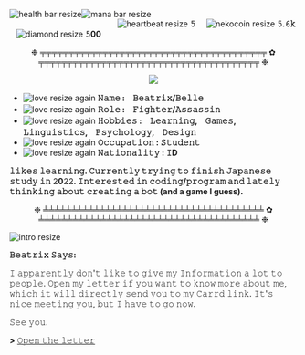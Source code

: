 ![health bar resize](https://user-images.githubusercontent.com/95408398/146202585-bdaf528d-9e89-4ec3-8d5e-735dde731c4c.png)![mana bar resize](https://user-images.githubusercontent.com/95408398/146202592-6ac7a57a-47c5-48e8-afc0-3903c2af6a5a.png) &nbsp; &nbsp; &nbsp; &nbsp; &nbsp; &nbsp; &nbsp; &nbsp;&nbsp; &nbsp; &nbsp; &nbsp; &nbsp; &nbsp; &nbsp; &nbsp; &nbsp; &nbsp; &nbsp; &nbsp; &nbsp; &nbsp; &nbsp; &nbsp; &nbsp; &nbsp; &nbsp; &nbsp; &nbsp; &nbsp; &nbsp; &nbsp; &nbsp; &nbsp; &nbsp; &nbsp; &nbsp; &nbsp; &nbsp; &nbsp; &nbsp; &nbsp; &nbsp; &nbsp; &nbsp; &nbsp; &nbsp; &nbsp; &nbsp; &nbsp; &nbsp; &nbsp; &nbsp; &nbsp; &nbsp; &nbsp; &nbsp; ![heartbeat resize](https://user-images.githubusercontent.com/95408398/146212740-ac4bd28e-1c6b-4ad2-bac0-5b14bdf3c9d4.gif) **𝟻** &nbsp; &nbsp; ![nekocoin resize](https://user-images.githubusercontent.com/95408398/146214316-4d95b093-5325-44f8-8c3b-8e909317a78f.gif) **𝟻.𝟼𝚔** &nbsp; &nbsp;![diamond resize](https://user-images.githubusercontent.com/95408398/146214803-5e1c28b3-8f5e-41c5-a3aa-2a7688eb57c0.gif) **𝟻00**


<p align="center">
❉ ╤╤╤╤╤╤╤╤╤╤╤╤╤╤╤╤╤╤╤╤╤╤╤╤╤╤╤╤╤╤╤╤╤╤╤╤╤╤╤╤ ✿ ╤╤╤╤╤╤╤╤╤╤╤╤╤╤╤╤╤╤╤╤╤╤╤╤╤╤╤╤╤╤╤╤╤╤╤╤╤╤╤ ❉
</p>

<p align="center"> 
<img src="https://bellerixgif.carrd.co/assets/images/image05.png?v=68bde98d">
</p>

- ![love resize again](https://user-images.githubusercontent.com/95408398/146207432-d018ab72-e8d6-4442-8231-88e0e1823eaf.gif)
**𝙽𝚊𝚖𝚎          :　𝙱𝚎𝚊𝚝𝚛𝚒𝚡/𝙱𝚎𝚕𝚕𝚎**
- ![love resize again](https://user-images.githubusercontent.com/95408398/146207470-e7747bf4-ed9a-4ebd-abf9-33e820312994.gif)
**𝚁𝚘𝚕𝚎          :　𝙵𝚒𝚐𝚑𝚝𝚎𝚛/𝙰𝚜𝚜𝚊𝚜𝚜𝚒𝚗**
- ![love resize again](https://user-images.githubusercontent.com/95408398/146207486-d99cae5d-826e-476b-a66c-30b46a3c4bc7.gif)
**𝙷𝚘𝚋𝚋𝚒𝚎𝚜        :　𝙻𝚎𝚊𝚛𝚗𝚒𝚗𝚐,　𝙶𝚊𝚖𝚎𝚜,　𝙻𝚒𝚗𝚐𝚞𝚒𝚜𝚝𝚒𝚌𝚜,　𝙿𝚜𝚢𝚌𝚑𝚘𝚕𝚘𝚐𝚢,　𝙳𝚎𝚜𝚒𝚐𝚗**
- ![love resize again](https://user-images.githubusercontent.com/95408398/146207515-23640017-cf83-498f-a58d-8b380283b482.gif)
**𝙾𝚌𝚌𝚞𝚙𝚊𝚝𝚒𝚘𝚗     : 𝚂𝚝𝚞𝚍𝚎𝚗𝚝**
- ![love resize again](https://user-images.githubusercontent.com/95408398/146207531-dd108d02-f5f9-4777-be1b-3cc6bcfb1fd5.gif)
**𝙽𝚊𝚝𝚒𝚘𝚗𝚊𝚕𝚒𝚝𝚢   : 𝙸D**

**𝚕𝚒𝚔𝚎𝚜 𝚕𝚎𝚊𝚛𝚗𝚒𝚗𝚐. 𝙲𝚞𝚛𝚛𝚎𝚗𝚝𝚕𝚢 𝚝𝚛𝚢𝚒𝚗𝚐 𝚝𝚘 𝚏𝚒𝚗𝚒𝚜𝚑 𝙹𝚊𝚙𝚊𝚗𝚎𝚜𝚎 𝚜𝚝𝚞𝚍𝚢 𝚒𝚗 𝟸0𝟸𝟸. 𝙸𝚗𝚝𝚎𝚛𝚎𝚜𝚝𝚎𝚍 𝚒𝚗 𝚌𝚘𝚍𝚒𝚗𝚐/𝚙𝚛𝚘𝚐𝚛𝚊𝚖 𝚊𝚗𝚍 𝚕𝚊𝚝𝚎𝚕𝚢 𝚝𝚑𝚒𝚗𝚔𝚒𝚗𝚐 𝚊𝚋𝚘𝚞𝚝 𝚌𝚛𝚎𝚊𝚝𝚒𝚗𝚐 𝚊 𝚋𝚘𝚝 (and a game I guess).**
<p align="center">
❉ ╧╧╧╧╧╧╧╧╧╧╧╧╧╧╧╧╧╧╧╧╧╧╧╧╧╧╧╧╧╧╧╧╧╧╧╧╧╧╧ ✿ ╧╧╧╧╧╧╧╧╧╧╧╧╧╧╧╧╧╧╧╧╧╧╧╧╧╧╧╧╧╧╧╧╧╧╧╧╧╧╧ ❉
</p>

![intro resize](https://user-images.githubusercontent.com/95408398/146216696-3675ebcd-57e5-417b-af69-0049f04818b8.gif)

**𝙱𝚎𝚊𝚝𝚛𝚒𝚡 𝚂𝚊𝚢𝚜:**

𝙸 𝚊𝚙𝚙𝚊𝚛𝚎𝚗𝚝𝚕𝚢 𝚍𝚘𝚗'𝚝 𝚕𝚒𝚔𝚎 𝚝𝚘 𝚐𝚒𝚟𝚎 𝚖𝚢 𝙸𝚗𝚏𝚘𝚛𝚖𝚊𝚝𝚒𝚘𝚗 𝚊 𝚕𝚘𝚝 𝚝𝚘 𝚙𝚎𝚘𝚙𝚕𝚎. 𝙾𝚙𝚎𝚗 𝚖𝚢 𝚕𝚎𝚝𝚝𝚎𝚛 𝚒𝚏 𝚢𝚘𝚞 𝚠𝚊𝚗𝚝 𝚝𝚘 𝚔𝚗𝚘𝚠 𝚖𝚘𝚛𝚎 𝚊𝚋𝚘𝚞𝚝 𝚖𝚎, 𝚠𝚑𝚒𝚌𝚑 𝚒𝚝 𝚠𝚒𝚕𝚕 𝚍𝚒𝚛𝚎𝚌𝚝𝚕𝚢 𝚜𝚎𝚗𝚍 𝚢𝚘𝚞 𝚝𝚘 𝚖𝚢 𝙲𝚊𝚛𝚛𝚍 𝚕𝚒𝚗𝚔. 𝙸𝚝'𝚜 𝚗𝚒𝚌𝚎 𝚖𝚎𝚎𝚝𝚒𝚗𝚐 𝚢𝚘𝚞, 𝚋𝚞𝚝 𝙸 𝚑𝚊𝚟𝚎 𝚝𝚘 𝚐𝚘 𝚗𝚘𝚠.

𝚂𝚎𝚎 𝚢𝚘𝚞.

**>** <a href="https://beatriccian.carrd.co/">𝙾𝚙𝚎𝚗 𝚝𝚑𝚎 𝚕𝚎𝚝𝚝𝚎𝚛</a>


<!---
beatriccian/beatriccian is a ✨ special ✨ repository because its `README.md` (this file) appears on your GitHub profile.
You can click the Preview link to take a look at your changes.
--->
